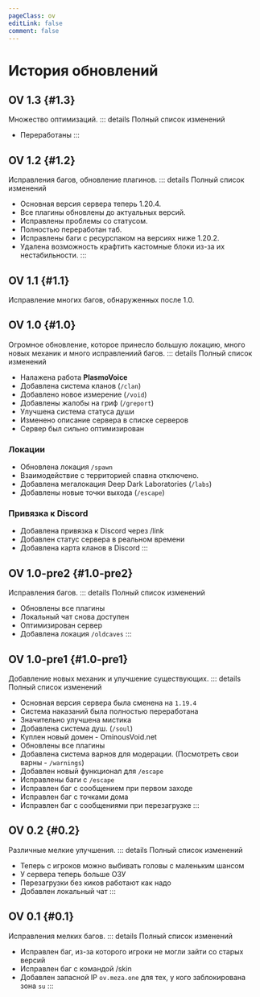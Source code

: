 ```yaml
---
pageClass: ov
editLink: false
comment: false
---
```


<style lang="sass">
.custom-block h1
    font-size: 25px
</style>

# История обновлений

## OV 1.3 {#1.3}
Множество оптимизаций.
::: details Полный список изменений
- Переработаны 
:::

## OV 1.2 {#1.2}
Исправления багов, обновление плагинов.
::: details Полный список изменений
- Основная версия сервера теперь 1.20.4.
- Все плагины обновлены до актуальных версий.
- Исправлены проблемы со статусом.
- Полностью переработан таб.
- Исправлены баги с ресурспаком на версиях ниже 1.20.2.
- Удалена возможность крафтить кастомные блоки из-за их нестабильности.
:::

## OV 1.1 <Badge type="danger" text="Хотфикс" /> {#1.1}
Исправление многих багов, обнаруженных после 1.0.

## OV 1.0 <Badge type="tip" text="Релиз" /> {#1.0}
Огромное обновление, которое принесло большую локацию, много новых механик и много исправлениий багов.
::: details Полный список изменений
- Налажена работа **PlasmoVoice**
- Добавлена система кланов (`/clan`)
- Добавлено новое измерение (`/void`)
- Добавлены жалобы на гриф (`/greport`)
- Улучшена система статуса души
- Изменено описание сервера в списке серверов
- Сервер был сильно оптимизирован
### Локации
- Обновлена локация `/spawn`
- Взаимодействие с территорией спавна отключено.
- Добавлена мегалокация Deep Dark Laboratories (`/labs`)
- Добавлены новые точки выхода (`/escape`)
### Привязка к Discord
- Добавлена привязка к Discord через /link
- Добавлен статус сервера в реальном времени
- Добавлена карта кланов в Discord
:::

## OV 1.0-pre2 {#1.0-pre2}
Исправления багов.
::: details Полный список изменений
- Обновлены все плагины
- Локальный чат снова доступен
- Оптимизирован сервер
- Добавлена локация `/oldcaves`
:::

## OV 1.0-pre1 {#1.0-pre1}
Добавление новых механик и улучшение существующих.
::: details Полный список изменений
- Основная версия сервера была сменена на `1.19.4`
- Система наказаний была полностью переработана
- Значительно улучшена мистика
- Добавлена система душ. (`/soul`)
- Куплен новый домен - OminousVoid.net
- Обновлены все плагины
- Добавлена система варнов для модерации. (Посмотреть свои варны - `/warnings`)
- Добавлен новый функционал для `/escape`
- Исправлены баги с `/escape`
- Исправлен баг с сообщением при первом заходе
- Исправлен баг с точками дома
- Исправлен баг с сообщениями при перезагрузке
:::

## OV 0.2 <Badge type="warning" text="Бета" /> {#0.2}
Различные мелкие улучшения.
::: details Полный список изменений
- Теперь с игроков можно выбивать головы с маленьким шансом
- У сервера теперь больше ОЗУ
- Перезагрузки без киков работают как надо
- Добавлен локальный чат
:::

## OV 0.1 <Badge type="warning" text="Бета" /> {#0.1}
Исправления мелких багов.
::: details Полный список изменений
- Исправлен баг, из-за которого игроки не могли зайти со старых версий
- Исправлен баг с командой /skin
- Добавлен запасной IP `ov.meza.one` для тех, у кого заблокирована зона `su`
:::